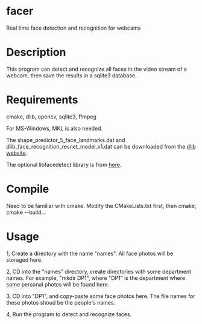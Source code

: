 # facer
Real time face detection and recognition for webcams

# Description
  This program can detect and recognize all faces in the video stream of a webcam, then save the results in a sqlite3 database.

# Requirements
  cmake, dlib, opencv, sqlite3, ffmpeg
  
  For MS-Windows, MKL is also needed.
  
  The shape_predictor_5_face_landmarks.dat and dlib_face_recognition_resnet_model_v1.dat can be downloaded from the [dlib website](http://dlib.net).
  
  The optional libfacedetect library is from [here](https://github.com/ShiqiYu/libfacedetection).

# Compile
  Need to be familiar with cmake. Modify the CMakeLists.txt first, then cmake, cmake --build... 
  
# Usage
  1, Create a directory with the name "names". All face photos will be storaged here.
  
  2, CD into the "names" directory, create directories with some department names. For example, "mkdir DP1", where "DP1" is the department where some personal photos will be found here.
  
  3, CD into "DP1", and copy-paste some face photos here. The file names for these photos shoud be the people's names.
  
  4, Run the program to detect and recognize faces.
